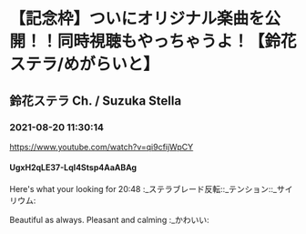# 【記念枠】ついにオリジナル楽曲を公開！！同時視聴もやっちゃうよ！【鈴花ステラ/めがらいと】
## 鈴花ステラ Ch. / Suzuka Stella
### 2021-08-20 11:30:14
https://www.youtube.com/watch?v=qi9cfijWpCY
#### UgxH2qLE37-LqI4Stsp4AaABAg
Here's what your looking for 20:48 :_ステラブレード反転::_テンション::_サイリウム:

Beautiful as always. Pleasant and calming :_かわいい:

